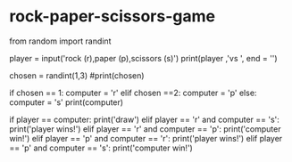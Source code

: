 # rock-paper-scissors-game



from random import randint

player = input('rock (r),paper (p),scissors (s)')
print(player ,'vs ', end = '')

chosen = randint(1,3)
#print(chosen)

if chosen == 1:
  computer = 'r'
elif chosen ==2:
  computer = 'p'
else:
  computer = 's'
print(computer)

if player == computer:
  print('draw')
elif player == 'r' and computer == 's':
    print('player wins!')
elif player == 'r' and computer == 'p':
    print('computer win!')
elif player == 'p' and computer == 'r':
    print('player wins!')
elif player == 'p' and computer == 's':
    print('computer win!')

